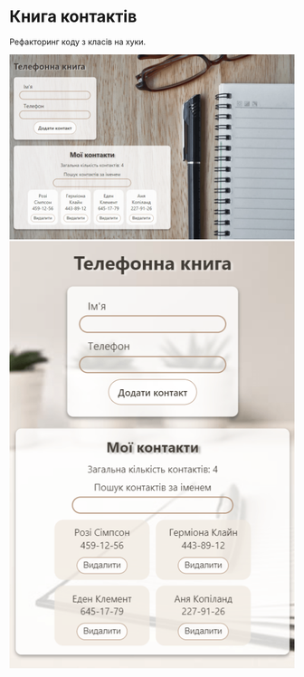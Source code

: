 # Книга контактів
Рефакторинг коду з класів на хуки.

![Phonebook site page](./assets/phonebook.png)
![Phonebook site page mobile](./assets/phonebookMob.png)
